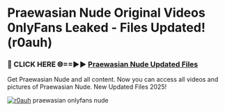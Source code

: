 # Praewasian Nude Original Videos 0nlyFans Leaked - Files Updated! (r0auh)

<h3>🔴 CLICK HERE 🌐==►► <a href="https://tinyurl.com/52m3yx9h" rel="nofollow">Praewasian Nude Updated Files</a></h3>

Get Praewasian Nude and all content. Now you can access all videos and pictures of Praewasian Nude. New Updated Files 2025!

[![r0auh](https://i.imgur.com/TnHtlc8.gif)](https://tinyurl.com/52m3yx9h)
praewasian onlyfans nude